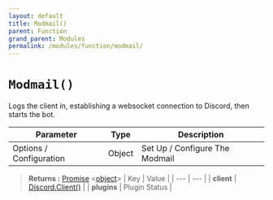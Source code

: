 ```yaml
---
layout: default
title: Modmail()
parent: Function
grand_parent: Modules
permalink: /modules/function/modmail/
---
```


# `Modmail()`
Logs the client in, establishing a websocket connection to Discord, then starts the bot.

| **Parameter** | **Type** | **Description** |
| ------------- | -------- | --------------- |
|  Options / Configuration     | Object   | Set Up / Configure The Modmail |

> **Returns :** [Promise](https://developer.mozilla.org/en-US/docs/Web/JavaScript/Reference/Global_Objects/Promise) <[object](https://developer.mozilla.org/en-US/docs/Web/JavaScript/Reference/Global_Objects/object)>
> | Key | Value |
> | --- | --- |
> | **client** | [Discord.Client()](https://discord.js.org/#/docs/main/stable/class/Client) |
> | **plugins** | Plugin Status |





